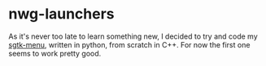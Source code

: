 # nwg-launchers
As it's never too late to learn something new, I decided to try and code my [sgtk-menu](https://github.com/nwg-piotr/sgtk-menu), written in python, from scratch in C++. For now the first one seems to work pretty good.
